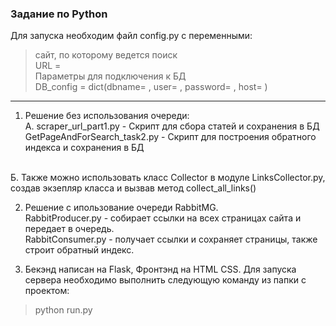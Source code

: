 ### Задание по Python

Для запуска необходим файл config.py с переменными:
> сайт, по которому ведется поиск<br>
> URL = <br>
>Параметры для подключения к БД<br>
>DB_config = dict(dbname= , user= , password= , host= )
---
1. Решение без использования очереди:<br>
А. scraper_url_part1.py - Скрипт для сбора статей и  сохранения в БД<br>
GetPageAndForSearch_task2.py - Скрипт для построения обратного индекса и сохранения в БД<br>
<br>
Б. Также можно использовать класс Collector в модуле LinksCollector.py, создав экзепляр класса и вызвав метод 
collect_all_links()

2. Решение с ипользование очереди RabbitMG.<br>
RabbitProducer.py - собирает ссылки на всех страницах сайта и передает в очередь.<br>
RabbitConsumer.py - получает ссылки и сохраняет страницы, также строит обратный индекс.

3. Бекэнд написан на Flask, Фронтэнд на HTML CSS. Для запуска сервера необходимо выполнить следующую команду из папки с проектом:
> python run.py